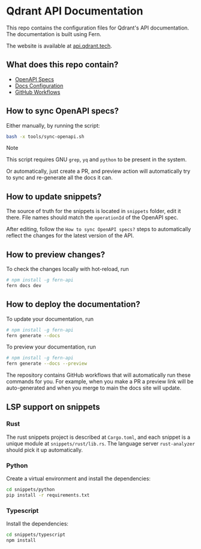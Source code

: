 # Qdrant API Documentation

This repo contains the configuration files for Qdrant's API documentation. 
The documentation is built using Fern. 

The website is available at [api.qdrant.tech](https://api.qdrant.tech/).

## What does this repo contain?

- [OpenAPI Specs](./fern/apis/)
- [Docs Configuration](./fern/docs.yml)
- [GitHub Workflows](./.github/workflows)

## How to sync OpenAPI specs?

Either manually, by running the script:

```bash
bash -x tools/sync-openapi.sh
```

> [!NOTE]  
> This script requires GNU `grep`, `yq` and `python` to be present in the system.

Or automatically, just create a PR, and preview action will automatically try to sync and re-generate all the docs it can.

## How to update snippets?

The source of truth for the snippets is located in `snippets` folder, edit it there.
File names should match the `operationId` of the OpenAPI spec.

After editing, follow the `How to sync OpenAPI specs?` steps to automatically reflect the changes for the latest version of the API. 


## How to preview changes?

To check the changes locally with hot-reload, run 

```sh
# npm install -g fern-api 
fern docs dev
```

## How to deploy the documentation?

To update your documentation, run 

```sh
# npm install -g fern-api 
fern generate --docs
```

To preview your documentation, run 
```sh
# npm install -g fern-api
fern generate --docs --preview
```

The repository contains GitHub workflows that will automatically run 
these commands for you. For example, when you make a PR a preview link 
will be auto-generated and when you merge to main the docs site
will update. 

## LSP support on snippets

### Rust

The rust snippets project is described at `Cargo.toml`, and each snippet is a unique module at `snippets/rust/lib.rs`.
The language server `rust-analyzer` should pick it up automatically.

### Python

Create a virtual environment and install the dependencies:

```sh
cd snippets/python
pip install -r requirements.txt
```

### Typescript

Install the dependencies:
```sh
cd snippets/typescript
npm install
```
